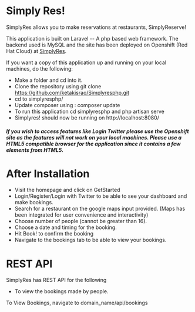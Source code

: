Simply Res!
===========
SimplyRes allows you to make reservations at restaurants, SimplyReserve!


This application is built on Laravel -- A php based web framework. The backend used is MySQL and the site has been deployed on Openshift (Red Hat Cloud) at [SimplyRes](https://simplyresphp-ketakisrao.rhcloud.com "SimplyRes!").


If you want a copy of this application up and running on your local machines, do the following:


+ Make a folder and cd into it.
+ Clone the repository using git clone https://github.com/ketakisrao/Simplyresphp.git
+ cd to simplyresphp/
+ Update composer using : composer update
+ To run this application cd simplyresphp and php artisan serve
+ Simplyres! should now be running on http://localhost:8080/


##### If you wish to access features like Login Twitter please use the Openshift site as the features will not work on your local machines. Please use a HTML5 compatible browser for the application since it contains a few elements from HTML5.


After Installation
==================


+ Visit the homepage and click on GetStarted
+ Login/Register/Login with Twitter to be able to see your dashboard and make bookings.
+ Search for a restaurant on the google maps input provided. (Maps has been integrated for user convenience and interactivity)
+ Choose number of people (cannot be greater than 16).
+ Choose a date and timing for the booking.
+ Hit Book! to confirm the booking
+ Navigate to the bookings tab to be able to view your bookings.


REST API
========

SimplyRes has REST API for the following
+ To view the bookings made by people.

To View Bookings, navigate to domain_name/api/bookings
